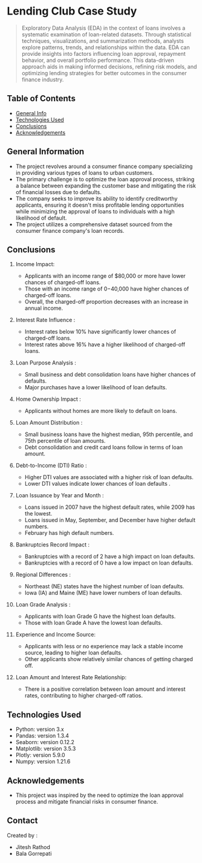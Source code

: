 # Lending Club Case Study
> Exploratory Data Analysis (EDA) in the context of loans involves a systematic examination of loan-related datasets. Through statistical techniques, visualizations, and summarization methods, analysts explore patterns, trends, and relationships within the data. EDA can provide insights into factors influencing loan approval, repayment behavior, and overall portfolio performance. This data-driven approach aids in making informed decisions, refining risk models, and optimizing lending strategies for better outcomes in the consumer finance industry.


## Table of Contents
* [General Info](#general-information)
* [Technologies Used](#technologies-used)
* [Conclusions](#conclusions)
* [Acknowledgements](#acknowledgements)

<!-- You can include any other section that is pertinent to your problem -->

## General Information
- The project revolves around a consumer finance company specializing in providing various types of loans to urban customers.
- The primary challenge is to optimize the loan approval process, striking a balance between expanding the customer base and mitigating the risk of financial losses due to defaults.
- The company seeks to improve its ability to identify creditworthy applicants, ensuring it doesn't miss profitable lending opportunities while minimizing the approval of loans to individuals with a high likelihood of default.
- The project utilizes a comprehensive dataset sourced from the consumer finance company's loan records.

<!-- You don't have to answer all the questions - just the ones relevant to your project. -->

## Conclusions
1. Income Impact:
    -   Applicants with an income range of $80,000 or more have lower chances of charged-off loans.
    -   Those with an income range of $0-$40,000 have higher chances of charged-off loans.
    -   Overall, the charged-off proportion decreases with an increase in annual income.  

2.  Interest Rate Influence :    
    -   Interest rates below 10% have significantly lower chances of charged-off loans.
    -   Interest rates above 16% have a higher likelihood of charged-off loans.

3.  Loan Purpose Analysis :    
    -   Small business and debt consolidation loans have higher chances of defaults.
    -   Major purchases have a lower likelihood of loan defaults.

4.  Home Ownership Impact :    
    -   Applicants without homes are more likely to default on loans.

5.  Loan Amount Distribution :    
    -   Small business loans have the highest median, 95th percentile, and 75th percentile of loan amounts.
    -   Debt consolidation and credit card loans follow in terms of loan amount.   

6.  Debt-to-Income (DTI) Ratio :    
    -   Higher DTI values are associated with a higher risk of loan defaults.
    -   Lower DTI values indicate lower chances of loan defaults . 

7.  Loan Issuance by Year and Month :    
    -   Loans issued in 2007 have the highest default rates, while 2009 has the lowest.
    -   Loans issued in May, September, and December have higher default numbers.
    -   February has high default numbers. 

8.  Bankruptcies Record Impact :    
    -   Bankruptcies with a record of 2 have a high impact on loan defaults.
    -   Bankruptcies with a record of 0 have a low impact on loan defaults.   

9.  Regional Differences :    
    -   Northeast (NE) states have the highest number of loan defaults.
    -   Iowa (IA) and Maine (ME) have lower numbers of loan defaults.  

10. Loan Grade Analysis  :    
    -   Applicants with loan Grade G have the highest loan defaults.
    -   Those with loan Grade A have the lowest loan defaults.

11. Experience and Income Source:

    -   Applicants with less or no experience may lack a stable income source, leading to higher loan defaults.
    -   Other applicants show relatively similar chances of getting charged off.

12. Loan Amount and Interest Rate Relationship:
    -   There is a positive correlation between loan amount and interest rates, contributing to higher charged-off ratios.

<!-- You don't have to answer all the questions - just the ones relevant to your project. -->


## Technologies Used
- Python: version 3.x
- Pandas: version 1.3.4
- Seaborn: version 0.12.2
- Matplotlib: version 3.5.3
- Plotly: version 5.9.0
- Numpy: version 1.21.6

<!-- As the libraries versions keep on changing, it is recommended to mention the version of library used in this project -->

## Acknowledgements
-  This project was inspired by the need to optimize the loan approval process and mitigate financial risks in consumer finance.


## Contact
Created by :
-   Jitesh Rathod 
-   Bala Gorrepati


<!-- Optional -->
<!-- ## License -->
<!-- This project is open source and available under the [... License](). -->

<!-- You don't have to include all sections - just the one's relevant to your project -->